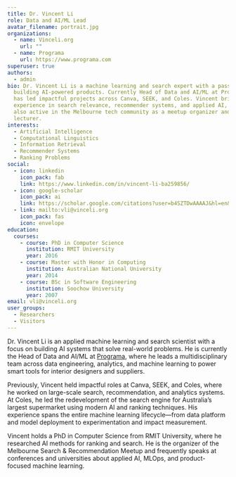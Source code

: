 ```yaml
---
title: Dr. Vincent Li
role: Data and AI/ML Lead
avatar_filename: portrait.jpg
organizations:
  - name: Vinceli.org
    url: ""
  - name: Programa
    url: https://www.programa.com
superuser: true
authors:
  - admin
bio: Dr. Vincent Li is a machine learning and search expert with a passion for
  building AI-powered products. Currently Head of Data and AI/ML at Programa, he
  has led impactful projects across Canva, SEEK, and Coles. Vincent brings deep
  experience in search relevance, recommender systems, and applied AI, and is
  also active in the Melbourne tech community as a meetup organizer and guest
  lecturer.
interests:
  - Artificial Intelligence
  - Computational Linguistics
  - Information Retrieval
  - Recommender Systems
  - Ranking Problems
social:
  - icon: linkedin
    icon_pack: fab
    link: https://www.linkedin.com/in/vincent-li-ba259856/
  - icon: google-scholar
    icon_pack: ai
    link: https://scholar.google.com/citations?user=b4SZTDwAAAAJ&hl=en&authuser=4
  - link: mailto:vli@vinceli.org
    icon_pack: fas
    icon: envelope
education:
  courses:
    - course: PhD in Computer Science
      institution: RMIT University
      year: 2016
    - course: Master with Honor in Computing
      institution: Australian National University
      year: 2014
    - course: BSc in Software Engineering
      institution: Soochow University
      year: 2007
email: vli@vinceli.org
user_groups:
  - Researchers
  - Visitors
---
```

Dr. Vincent Li is an applied machine learning and search scientist with a focus on building AI systems that solve real-world problems. He is currently the Head of Data and AI/ML at [Programa](https://programa.design/), where he leads a multidisciplinary team across data engineering, analytics, and machine learning to power smart tools for interior designers and suppliers.

Previously, Vincent held impactful roles at Canva, SEEK, and Coles, where he worked on large-scale search, recommendation, and analytics systems. At Coles, he led the redevelopment of the search engine for Australia’s largest supermarket using modern AI and ranking techniques. His experience spans the entire machine learning lifecycle—from data platform and model deployment to experimentation and impact measurement.

Vincent holds a PhD in Computer Science from RMIT University, where he researched AI methods for ranking and search. He is the organizer of the Melbourne Search & Recommendation Meetup and frequently speaks at conferences and universities about applied AI, MLOps, and product-focused machine learning.